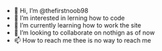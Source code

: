 - 👋 Hi, I’m @thefirstnoob98
- 👀 I’m interested in lerning how to code
- 🌱 I’m currently learning how to work the site
- 💞️ I’m looking to collaborate on nothign as of now
- 📫 How to reach me thee is no way to reach me 

<!---
thefirstnoob98/thefirstnoob98 is a ✨ special ✨ repository because its `README.md` (this file) appears on your GitHub profile.
You can click the Preview link to take a look at your changes.
--->
